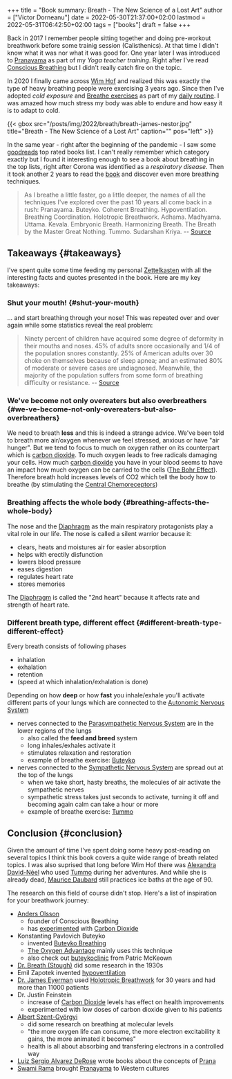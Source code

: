 +++
title = "Book summary: Breath - The New Science of a Lost Art"
author = ["Victor Dorneanu"]
date = 2022-05-30T21:37:00+02:00
lastmod = 2022-05-31T06:42:50+02:00
tags = ["books"]
draft = false
+++

Back in 2017 I remember people sitting together and doing pre-workout breathwork
before some trainig session (Calisthenics). At that time I didn't know what it
was nor what it was good for. One year later I was introduced to
[Pranayama](https://brainfck.org/#Pranayama) as part of my _Yoga teacher training_. Right after
I've read [Conscious Breathing](https://brainfck.org/#Conscious%20Breathing) but I didn't really
catch fire on the topic.

In 2020 I finally came across [Wim Hof](https://brainfck.org/#The%20Wim%20Hof%20Method) and realized
this was exactly the type of heavy breathing people were exercising 3 years ago.
Since then I've adopted _cold exposure_ and [Breathe exercises](https://brainfck.org/#Breathe%20exercises) as part of my [daily routine](/2021/12/13/my-2021-review/). I was amazed how much stress my body
was able to endure and how easy it is to adapt to cold.

{{< gbox src="/posts/img/2022/breath/breath-james-nestor.jpg" title="Breath - The New Science of a Lost Art" caption="" pos="left" >}}

In the same year - right after the beginning of the pandemic - I saw some
[goodreads](https://www.goodreads.com/) top rated books list. I can't really remember which category exactly
but I found it interesting enough to see a book about breathing in the top
lists, right after Corona was identified as a _respiratory disease_. Then it took
another 2 years to read the [book](https://brainfck.org/#Breath%20-%20The%20New%20Science%20of%20a%20Lost%20Art) and discover even more breathing techniques.

> As I breathe a little faster, go a little deeper, the names of all the
> techniques I've explored over the past 10 years all come back in a rush:
> Pranayama. Buteyko. Coherent Breathing. Hypoventilation. Breathing Coordination.
> Holotropic Breathwork. Adhama. Madhyama. Uttama. Kevala. Embryonic Breath.
> Harmonizing Breath. The Breath by the Master Great Nothing. Tummo. Sudarshan
> Kriya. -- [Source](https://brainfck.org/#The%20New%20Science%20of%20a%20Lost%20Art%20-%20Note%2023)


## Takeaways {#takeaways}

I've spent quite some time feeding my personal [Zettelkasten](https://brainfck.org) with all the
interesting facts and quotes presented in the book. Here are my key takeaways:


### Shut your mouth! {#shut-your-mouth}

... and start breathing through your nose! This was repeated over and over
again while some statistics reveal the real problem:

> Ninety percent of children have acquired some degree of deformity in their
> mouths and noses. 45% of adults snore occasionally and 1/4 of the population
> snores constantly. 25% of American adults over 30 choke on themselves because of
> sleep apnea; and an estimated 80% of moderate or severe cases are undiagnosed.
> Meanwhile, the majority of the population suffers from some form of breathing
> difficulty or resistance. -- [Source](https://brainfck.org/#Breath%20-%20The%20New%20Science%20of%20a%20Lost%20Art%20-%20Note%205)


### We've become not only overeaters but also overbreathers {#we-ve-become-not-only-overeaters-but-also-overbreathers}

We need to breath **less** and this is indeed a strange advice. We've been told to
breath more air/oxygen whenever we feel stressed, anxious or have "air hunger".
But we tend to focus to much on oxygen rather on its counterpart which is
[carbon dioxide](https://brainfck.org/#Carbon%20Dioxide). To much oxygen leads to free radicals
damaging your cells. How much [carbon dioxide](https://brainfck.org/#Carbon%20Dioxide) you have
in your blood seems to have an impact how much oxygen can be carried to the
cells ([The Bohr Effect](https://brainfck.org/#The%20Bohr%20Effect)). Therefore breath hold
increases levels of CO2 which tell the body how to breathe (by stimulating the
[Central Chemoreceptors](https://brainfck.org/#Central%20Chemoreceptors))


### Breathing affects the whole body {#breathing-affects-the-whole-body}

The nose and the [Diaphragm](https://brainfck.org/#Diaphragm) as the main respiratory protagonists play a vital role in our life. The nose is called a silent warrior because it:

-   clears, heats and moistures air for easier absorption
-   helps with erectily disfunction
-   lowers blood pressure
-   eases digestion
-   regulates heart rate
-   stores memories

The [Diaphragm](https://brainfck.org/#Diaphragm) is called the "2nd heart" because it affects rate and strength of heart rate.


### Different breath type, different effect {#different-breath-type-different-effect}

Every breath consists of following phases

-   inhalation
-   exhalation
-   retention
-   (speed at which inhalation/exhalation is done)

Depending on how **deep** or how **fast** you inhale/exhale you'll activate different parts of your
lungs which are connected to the [Autonomic Nervous System](https://brainfck.org/#Autonomic%20Nervous%20System)

-   nerves connected to the [Parasympathetic Nervous System](https://brainfck.org/#Parasympathetic%20Nervous%20System) are in the lower regions of the lungs
    -   also called the **feed and breed** system
    -   long inhales/exhales activate it
    -   stimulates relaxation and restoration
    -   example of breathe exercise: [Buteyko](https://brainfck.org/#Buteyko%20Breathing)
-   nerves connected to the [Sympathetic Nervous System](https://brainfck.org/#Sympathetic%20Nervous%20System) are spread out at the top of the lungs
    -   when we take short, hasty breaths, the molecules of air activate the sympathetic nerves
    -   sympathetic stress takes just seconds to activate, turning it off and becoming again calm can take a hour or more
    -   example of breathe exercise: [Tummo](https://brainfck.org/#Tummo)


## Conclusion {#conclusion}

Given the amount of time I've spent doing some heavy post-reading on several
topics I think this book covers a quite wide range of breath related topics. I
was also suprised that long before Wim Hof there was [Alexandra David-Néel](https://www.goodreads.com/author/show/617033.Alexandra_David_N_el) who
used [Tummo](https://brainfck.org/#Tummo) during her adventures. And while she is already dead,
[Maurice Daubard](http://www.mauricedaubard.com/) still practices ice baths at the age of 90.

The research on this field of course didn't stop. Here's a list of inspiration
for your breathwork journey:

-   [Anders Olsson](https://www.consciousbreathing.com/meet-anders-olsson/)
    -   founder of Conscious Breathing
    -   has [experimented](https://www.consciousbreathing.com/anders-olsson/carbon-dioxide-training-extremely-harmonious/) with [Carbon Dioxide](https://brainfck.org/#Carbon%20Dioxide)
-   Konstanting Pavlovich Buteyko
    -   invented [Buteyko Breathing](https://brainfck.org/#Buteyko%20Breathing)
    -   [The Oxygen Advantage](https://brainfck.org/#The%20Oxygen%20Advantage) mainly uses this technique
    -   also check out [buteykoclinic](https://buteykoclinic.com/) from Patric McKeown
-   [Dr. Breath (Stough)](https://www.goodreads.com/book/show/1992347.Dr_Breath) did some research in the 1930s
-   Emil Zapotek invented [hypoventilation](https://www.hypoventilation-training.com/historical.html)
-   [Dr. James Eyerman](https://www.drjameseyerman.com/) used [Holotropic Breathwork](https://brainfck.org/#Holotropic%20Breathwork) for 30 years and had more than 11000 patients
-   Dr. Justin Feinstein
    -   increase of [Carbon Dioxide](https://brainfck.org/#Carbon%20Dioxide) levels has effect on health improvements
    -   experimented with low doses of carbon dioxide given to his patients
-   [Albert Szent-Györgyi](https://en.wikipedia.org/wiki/Albert_Szent-Gy%C3%B6rgyi)
    -   did some research on breathing at molecular levels
    -   "the more oxygen life can consume, the more electron excitability it gains, the more animated it becomes"
    -   health is all about absorbing and transfering electrons in a controlled way
-   [Luiz Sergio Alvarez DeRose](https://derosemethod.org/) wrote books about the concepts of [Prana](https://brainfck.org/#Prana)
-   [Swami Rama](https://www.goodreads.com/author/show/81372.Swami_Rama) brought [Pranayama](https://brainfck.org/#Pranayama) to Western cultures
